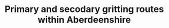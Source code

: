 ---
schema: default
title: Primary and secodary gritting routes within Aberdeenshire
organization: Aberdeenshire Council
notes: 
resources:

  - name: Primary and secodary gritting routes within Aberdeenshire KMZ
  - url: https://online.aberdeenshire.gov.uk/apps/OpenData/kml/gritting_roads_main_and_secondary.kmz
  - format: KMZ

license: Open Government Licence 3.0 (United Kingdom)
category:

  - 


  - Winter

  -  roads

  -  gritting

maintainer: Tim Wisniewski
maintainer_email: tim@timwis.com
---